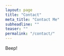 ```yaml
---
layout: page
title: "Contact"
meta_title: "Contact Me"
subheadline: ""
teaser: ""
permalink: "/contact/"
---
```

Beep!

<!---
- [Wufoo][1]
- [Google Forms][2]


 [1]: http://www.wufoo.com/
 [2]: https://www.google.com/intl/de_de/forms/about/
-->